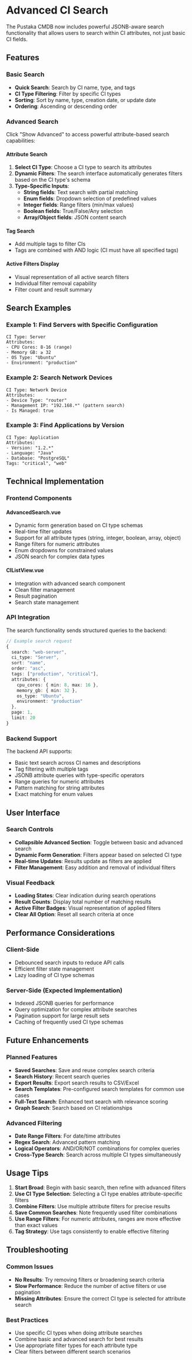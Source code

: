 # Advanced CI Search

The Pustaka CMDB now includes powerful JSONB-aware search functionality that allows users to search within CI attributes, not just basic CI fields.

## Features

### Basic Search
- **Quick Search**: Search by CI name, type, and tags
- **CI Type Filtering**: Filter by specific CI types
- **Sorting**: Sort by name, type, creation date, or update date
- **Ordering**: Ascending or descending order

### Advanced Search

Click "Show Advanced" to access powerful attribute-based search capabilities:

#### Attribute Search
1. **Select CI Type**: Choose a CI type to search its attributes
2. **Dynamic Filters**: The search interface automatically generates filters based on the CI type's schema
3. **Type-Specific Inputs**:
   - **String fields**: Text search with partial matching
   - **Enum fields**: Dropdown selection of predefined values
   - **Integer fields**: Range filters (min/max values)
   - **Boolean fields**: True/False/Any selection
   - **Array/Object fields**: JSON content search

#### Tag Search
- Add multiple tags to filter CIs
- Tags are combined with AND logic (CI must have all specified tags)

#### Active Filters Display
- Visual representation of all active search filters
- Individual filter removal capability
- Filter count and result summary

## Search Examples

### Example 1: Find Servers with Specific Configuration
```
CI Type: Server
Attributes:
- CPU Cores: 8-16 (range)
- Memory GB: ≥ 32
- OS Type: "Ubuntu"
- Environment: "production"
```

### Example 2: Search Network Devices
```
CI Type: Network Device
Attributes:
- Device Type: "router"
- Management IP: "192.168.*" (pattern search)
- Is Managed: true
```

### Example 3: Find Applications by Version
```
CI Type: Application
Attributes:
- Version: "1.2.*"
- Language: "Java"
- Database: "PostgreSQL"
Tags: "critical", "web"
```

## Technical Implementation

### Frontend Components

#### AdvancedSearch.vue
- Dynamic form generation based on CI type schemas
- Real-time filter updates
- Support for all attribute types (string, integer, boolean, array, object)
- Range filters for numeric attributes
- Enum dropdowns for constrained values
- JSON search for complex data types

#### CIListView.vue
- Integration with advanced search component
- Clean filter management
- Result pagination
- Search state management

### API Integration

The search functionality sends structured queries to the backend:

```typescript
// Example search request
{
  search: "web-server",
  ci_type: "Server",
  sort: "name",
  order: "asc",
  tags: ["production", "critical"],
  attributes: {
    cpu_cores: { min: 8, max: 16 },
    memory_gb: { min: 32 },
    os_type: "Ubuntu",
    environment: "production"
  },
  page: 1,
  limit: 20
}
```

### Backend Support

The backend API supports:
- Basic text search across CI names and descriptions
- Tag filtering with multiple tags
- JSONB attribute queries with type-specific operators
- Range queries for numeric attributes
- Pattern matching for string attributes
- Exact matching for enum values

## User Interface

### Search Controls
- **Collapsible Advanced Section**: Toggle between basic and advanced search
- **Dynamic Form Generation**: Filters appear based on selected CI type
- **Real-time Updates**: Results update as filters are applied
- **Filter Management**: Easy addition and removal of individual filters

### Visual Feedback
- **Loading States**: Clear indication during search operations
- **Result Counts**: Display total number of matching results
- **Active Filter Badges**: Visual representation of applied filters
- **Clear All Option**: Reset all search criteria at once

## Performance Considerations

### Client-Side
- Debounced search inputs to reduce API calls
- Efficient filter state management
- Lazy loading of CI type schemas

### Server-Side (Expected Implementation)
- Indexed JSONB queries for performance
- Query optimization for complex attribute searches
- Pagination support for large result sets
- Caching of frequently used CI type schemas

## Future Enhancements

### Planned Features
- **Saved Searches**: Save and reuse complex search criteria
- **Search History**: Recent search queries
- **Export Results**: Export search results to CSV/Excel
- **Search Templates**: Pre-configured search templates for common use cases
- **Full-Text Search**: Enhanced text search with relevance scoring
- **Graph Search**: Search based on CI relationships

### Advanced Filtering
- **Date Range Filters**: For date/time attributes
- **Regex Search**: Advanced pattern matching
- **Logical Operators**: AND/OR/NOT combinations for complex queries
- **Cross-Type Search**: Search across multiple CI types simultaneously

## Usage Tips

1. **Start Broad**: Begin with basic search, then refine with advanced filters
2. **Use CI Type Selection**: Selecting a CI type enables attribute-specific filters
3. **Combine Filters**: Use multiple attribute filters for precise results
4. **Save Common Searches**: Note frequently used filter combinations
5. **Use Range Filters**: For numeric attributes, ranges are more effective than exact values
6. **Tag Strategy**: Use tags consistently to enable effective filtering

## Troubleshooting

### Common Issues
- **No Results**: Try removing filters or broadening search criteria
- **Slow Performance**: Reduce the number of active filters or use pagination
- **Missing Attributes**: Ensure the correct CI type is selected for attribute search

### Best Practices
- Use specific CI types when doing attribute searches
- Combine basic and advanced search for best results
- Use appropriate filter types for each attribute type
- Clear filters between different search scenarios